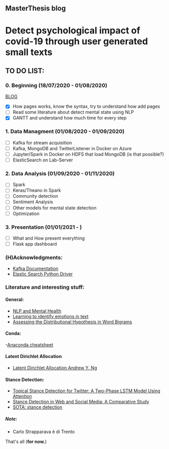 ## MasterThesis blog


# Detect psychological impact of covid-19 through user generated small texts

## TO DO LIST:
### 0. Beginning (18/07/2020 - 01/08/2020)
[BLOG](July.md)

- [x] How pages works, know the syntax, try to understand how add pages
- [ ] Read some literature about detect mental state using NLP 
- [x] GANTT and understand how much time for every step

### 1. Data Managment (01/08/2020 - 01/09/2020)
- [ ] Kafka for stream acquisition
- [ ] Kafka, MongoDB and TwitterListener in Docker on Azure
- [ ] Jupyter/Spark in Docker on HDFS that load MongoDB (is that possible?)
- [ ] ElasticSearch on Lab-Server

### 2. Data Analysis (01/09/2020 - 01/11/2020)
- [ ] Spark 
- [ ] Keras/Theano in Spark
- [ ] Community detection
- [ ] Sentiment Analysis
- [ ] Other models for mental state detection
- [ ] Optimization

### 3. Presentation (01/01/2021 - )
- [ ] What and How present everything
- [ ] Flask app dashboard

### (H)Acknowledgments:
- [Kafka Documentation](https://kafka.apache.org/documentation)
- [Elastic Search Python Driver](https://elasticsearch-py.readthedocs.io/en/master/)

### Literature and interesting stuff:

#### General:
- [NLP and Mental Health](https://www.researchgate.net/publication/313127241_Natural_language_processing_in_mental_health_applications_using_non-clinical_texts)
- [Learning to identify emotions in text](http://citeseerx.ist.psu.edu/viewdoc/download?doi=10.1.1.217.62&rep=rep1&type=pdf)
- [Assessing the Distributional Hypothesis in Word Bigrams](https://iris.unitn.it/retrieve/handle/11572/249655/297594/2019_how_much_competence_in_performance.pdf)

#### Conda:
-[Anaconda cheatsheet](https://docs.conda.io/projects/conda/en/4.6.0/_downloads/52a95608c49671267e40c689e0bc00ca/conda-cheatsheet.pdf)

#### Latent Dirichlet Allocation
- [Latent Dirichlet Allocation Andrew Y. Ng](http://www.jmlr.org/papers/volume3/blei03a/blei03a.pdf)

#### Stance Detection:
- [Topical Stance Detection for Twitter: A Two-Phase LSTM Model Using Attention](https://arxiv.org/pdf/1801.03032.pdf)
- [Stance Detection in Web and Social Media: A Comparative Study](https://arxiv.org/pdf/2007.05976.pdf)
- [SOTA: stance detection](https://paperswithcode.com/sota/stance-detection-on-rumoureval)

##### Note:
- Carlo Strapparava è di Trento


That's all (**for now.**)
